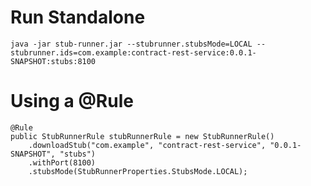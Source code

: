 
# Run Standalone

    java -jar stub-runner.jar --stubrunner.stubsMode=LOCAL --stubrunner.ids=com.example:contract-rest-service:0.0.1-SNAPSHOT:stubs:8100

# Using a @Rule

	@Rule
	public StubRunnerRule stubRunnerRule = new StubRunnerRule()
		.downloadStub("com.example", "contract-rest-service", "0.0.1-SNAPSHOT", "stubs")
		.withPort(8100)
		.stubsMode(StubRunnerProperties.StubsMode.LOCAL);